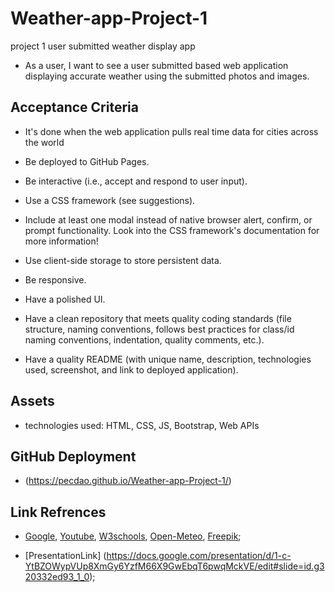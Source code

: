 # Weather-app-Project-1
project 1 user submitted weather display app 

* As a user, I want to see a user submitted based web application displaying accurate weather using the submitted photos and images.

## Acceptance Criteria

* It's done when the web application pulls real time data for cities across the world

* Be deployed to GitHub Pages.

* Be interactive (i.e., accept and respond to user input).

* Use a CSS framework (see suggestions).

* Include at least one modal instead of native browser alert, confirm, or prompt functionality. Look into the CSS framework's documentation for more information!

* Use client-side storage to store persistent data.

* Be responsive.

* Have a polished UI.

* Have a clean repository that meets quality coding standards (file structure, naming conventions, follows best practices for class/id naming conventions, indentation, quality comments, etc.).

* Have a quality README (with unique name, description, technologies used, screenshot, and link to deployed application).


## Assets

* technologies used: HTML, CSS, JS, Bootstrap, Web APIs

## GitHub Deployment
* (https://pecdao.github.io/Weather-app-Project-1/)

## Link Refrences 

* [Google](https://www.google.com), [Youtube](https://www.youtube.com), [W3schools](https://www.w3schools.com), [Open-Meteo](https://open-meteo.com), [Freepik](https://www.freepik.com/search?format=search&iconType=standard&last_filter=query&last_value=freezing+drizzle&query=freezing+drizzle&type=icon);


* [PresentationLink] (https://docs.google.com/presentation/d/1-c-YtBZOWypVUp8XmGy6YzfM66X9GwEbqT6pwqMckVE/edit#slide=id.g320332ed93_1_0);